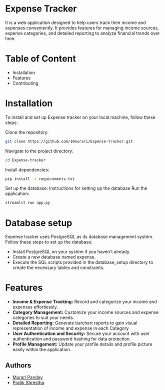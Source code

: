 
# Expense Tracker

It is a web application designed to help users track their income and expenses conveniently. It provides features for managing income sources, expense categories, and detailed reporting to analyze financial trends over time.

# Table of Content

- Installation
- Features
- Contributing

# Installation
To install and set up Expense tracker on your local machine, follow these steps:

Clone the repository:
```bash
git clone https://github.com/10murari/Expense-tracker.git
```
Navigate to the project directory:
```bash 
cd Expense-tracker
```
Install dependencies: 
```bash 
pip install -r requirements.txt
```
Set up the database: 
Instructions for setting up the database
Run the application: 
```bash 
streamlit run app.py
```

# Database setup
Expense tracker uses PostgreSQL as its database management system. Follow these steps to set up the database:

- Install PostgreSQL on your system if you haven't already.
- Create a new database named expense.
- Execute the SQL scripts provided in the database_setup directory to create the necessary tables and constraints.

# Features

- **Income & Expense Tracking:** Record and categorize your income and expenses effortlessly.
- **Category Management:** Customize your income sources and expense categories to suit your needs.
- **Detailed Reporting:** Generate barchart reports to gain visual representation of income and expense in each Category
- **User Authentication and Security:** Secure your account with user authentication and password hashing for data protection.
- **Profile Management:** Update your profile details and profile picture easily within the application.


## Authors

- [Murari Pandey](https://github.com/10murari/)
- [Pratik Shrestha](https://github.com/kitarp3690)

